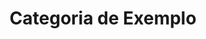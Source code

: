 ---
title: Categoria de Exemplo
description: Descrição dessa categoria de exemplo
image:

# Badge style
style:
    background: "#2a9d8f"
    color: "#fff"
---